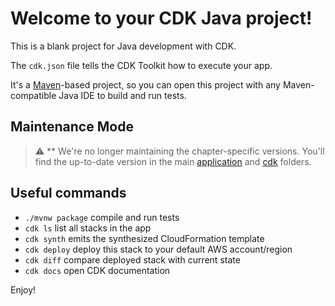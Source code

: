 # Welcome to your CDK Java project!

This is a blank project for Java development with CDK.

The `cdk.json` file tells the CDK Toolkit how to execute your app.

It's a [Maven](https://maven.apache.org/)-based project, so you can open this project with any Maven-compatible Java IDE to build and run tests.

## Maintenance Mode

> :warning: ** We're no longer maintaining the chapter-specific versions. You'll find the up-to-date version in the main [application](../../../application) and [cdk](../../../cdk) folders.

## Useful commands

 * `./mvnw package`     compile and run tests
 * `cdk ls`          list all stacks in the app
 * `cdk synth`       emits the synthesized CloudFormation template
 * `cdk deploy`      deploy this stack to your default AWS account/region
 * `cdk diff`        compare deployed stack with current state
 * `cdk docs`        open CDK documentation

Enjoy!
